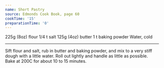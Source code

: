 ```yaml
---
name: Short Pastry
source: Edmonds Cook Book, page 60
cookTime: '15'
preparationTime: '0'
---
```


225g (8oz) flour
1/4 t salt
125g (4oz) butter
1 t baking powder
Water, cold

---

Sift flour and salt, rub in butter and baking powder, and mix to a very stiff dough with a little water.  Roll out lightly and handle as little as possible.  Bake at 200C for about 10 to 15 minutes.

